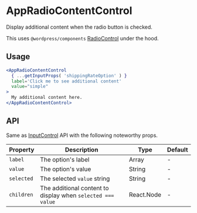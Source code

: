 # AppRadioContentControl

Display additional content when the radio button is checked.

This uses `@wordpress/components` [RadioControl](https://github.com/WordPress/gutenberg/tree/master/packages/components/src/radio-control) under the hood.

## Usage

```jsx
<AppRadioContentControl
  { ...getInputProps( 'shippingRateOption' ) }
  label='Click me to see additional content'
  value="simple"
>
  My additional content here.
</AppRadioContentControl>
```

## API

Same as [InputControl](https://github.com/WordPress/gutenberg/tree/master/packages/components/src/input-control) API with the following noteworthy props.

| Property | Description | Type | Default |
| --- | --- | --- | --- |
| `label` | The option's label | Array | - |
| `value` | The option's value | String | - |
| `selected` | The selected `value` string | String | - |
| `children` | The additional content to display when `selected === value` | React.Node | - |

